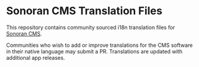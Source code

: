 # Sonoran CMS Translation Files
This repository contains community sourced i18n translation files for [Sonoran CMS](https://info.sonorancms.com).

Communities who wish to add or improve translations for the CMS software in their native language may submit a PR. Translations are updated with additional app releases.